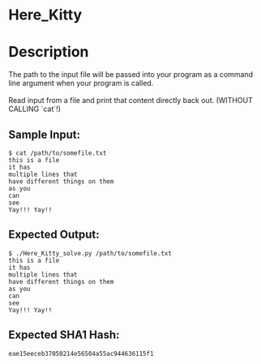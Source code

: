 # Here_Kitty

# Description

<p>The path to the input file will be passed into your program as a command line argument when your program is called.<br/><br/>
Read input from a file and print that content directly back out. (WITHOUT CALLING `cat`!)
</p>

## Sample Input:

```
$ cat /path/to/somefile.txt
this is a file
it has
multiple lines that
have different things on them
as you
can
see
Yay!!! Yay!!
```
## Expected Output:

```
$ ./Here_Kitty_solve.py /path/to/somefile.txt
this is a file
it has
multiple lines that
have different things on them
as you
can
see
Yay!!! Yay!!
```
## Expected SHA1 Hash:

```
eae15eeceb37050214e56504a55ac944636115f1
```
